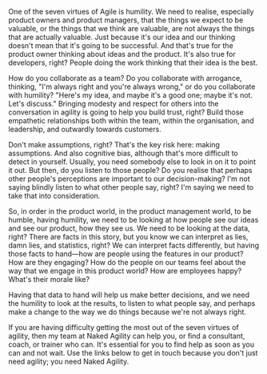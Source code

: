 One of the seven virtues of Agile is humility. We need to realise, especially product owners and product managers, that the things we expect to be valuable, or the things that we think are valuable, are not always the things that are actually valuable. Just because it's our idea and our thinking doesn't mean that it's going to be successful. And that's true for the product owner thinking about ideas and the product. It's also true for developers, right? People doing the work thinking that their idea is the best. 

How do you collaborate as a team? Do you collaborate with arrogance, thinking, "I'm always right and you're always wrong," or do you collaborate with humility? "Here's my idea, and maybe it's a good one; maybe it's not. Let's discuss." Bringing modesty and respect for others into the conversation in agility is going to help you build trust, right? Build those empathetic relationships both within the team, within the organisation, and leadership, and outwardly towards customers. 

Don't make assumptions, right? That's the key risk here: making assumptions. And also cognitive bias, although that's more difficult to detect in yourself. Usually, you need somebody else to look in on it to point it out. But then, do you listen to those people? Do you realise that perhaps other people's perceptions are important to our decision-making? I'm not saying blindly listen to what other people say, right? I'm saying we need to take that into consideration. 

So, in order in the product world, in the product management world, to be humble, having humility, we need to be looking at how people see our ideas and see our product, how they see us. We need to be looking at the data, right? There are facts in this story, but you know we can interpret as lies, damn lies, and statistics, right? We can interpret facts differently, but having those facts to hand—how are people using the features in our product? How are they engaging? How do the people on our teams feel about the way that we engage in this product world? How are employees happy? What's their morale like? 

Having that data to hand will help us make better decisions, and we need the humility to look at the results, to listen to what people say, and perhaps make a change to the way we do things because we're not always right. 

If you are having difficulty getting the most out of the seven virtues of agility, then my team at Naked Agility can help you, or find a consultant, coach, or trainer who can. It's essential for you to find help as soon as you can and not wait. Use the links below to get in touch because you don't just need agility; you need Naked Agility.
